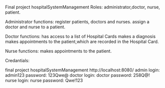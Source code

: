 Final project hospitalSystemManagement
Roles: administrator,doctor, nurse, patient.

Administrator functions: 
register patients, doctors and nurses.
assign a doctor and nurse to a patient.

Doctor functions:
has access to a list of Hospital Cards
makes a diagnosis
makes appointments to the patient,which are recorded in the Hospital Card.

Nurse functions: makes appointments to the patient.

Credantials:

final project hospitalSystemManagement  http://localhost:8080/ admin login: admin123 password: 123Qwe@
doctor login: doctor password: 258Q@!
nurse login: nurse password: Qwe!123